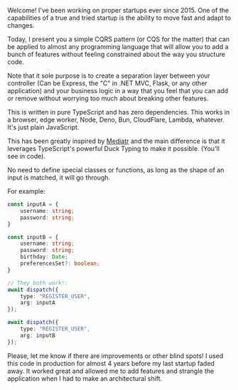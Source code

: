 Welcome!
I've been working on proper startups ever since 2015. One of the capabilities of a true and tried startup is the ability to move fast and adapt to changes.

Today, I present you a simple CQRS pattern (or CQS for the matter) that can be applied to almost any programming language that will allow you to add a bunch of features without feeling constrained about the way you structure code.

Note that it sole purpose is to create a separation layer between your controller (Can be Express, the "C" in .NET MVC, Flask, or any other application) and your business logic in a way that you feel that you can add or remove without worrying too much about breaking other features.

This is written in pure TypeScript and has zero dependencies. This works in a browser, edge worker, Node, Deno, Bun, CloudFlare, Lambda, whatever. It's just plain JavaScript.

This has been greatly inspired by [Mediatr](https://github.com/jbogard/MediatR) and the main difference is that it leverages TypeScript's powerful Duck Typing to make it possible. (You'll see in code).

No need to define special classes or functions, as long as the shape of an input is matched, it will go through.

For example:

```ts
const inputA = {
    username: string;
    password: string;
}

const inputB = {
    username: string;
    password: string;
    birthday: Date;
    preferencesSet?: boolean;
}

// They both work!:
await dispatch({
    type: "REGISTER_USER",
    arg: inputA
});

await dispatch({
    type: "REGISTER_USER",
    arg: inputB
});

```

Please, let me know if there are improvements or other blind spots! I used this code in production for almost 4 years before my last startup faded away. It worked great and allowed me to add features and strangle the application when I had to make an architectural shift.
